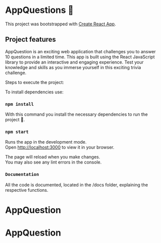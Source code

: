 # AppQuestions 🤔

This project was bootstrapped with [Create React App](https://github.com/facebook/create-react-app).

## Project features

AppQuestion is an exciting web application that challenges you to answer 10 questions in a limited time. This app is built using the React JavaScript library to provide an interactive and engaging experience. Test your knowledge and skills as you immerse yourself in this exciting trivia challenge.

Steps to execute the project:

To install dependencies use:

### `npm install`

With this command you install the necessary dependencies to run the project 🚀.

### `npm start`

Runs the app in the development mode.\
Open [http://localhost:3000](http://localhost:3000) to view it in your browser.

The page will reload when you make changes.\
You may also see any lint errors in the console.

### `Documentation`

All the code is documented, located in the /docs folder, explaining the respective functions.

# AppQuestion
# AppQuestion
